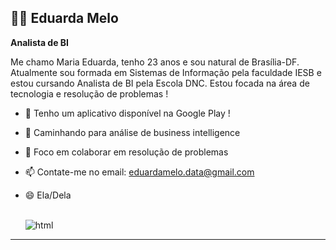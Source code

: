 ## 👩‍💻 Eduarda Melo 

**Analista de BI**

Me chamo Maria Eduarda, tenho 23 anos e sou natural de Brasília-DF. Atualmente sou formada em Sistemas de Informação pela faculdade IESB e estou cursando Analista de BI pela Escola DNC. Estou focada na área de tecnologia e resolução de problemas !

- 🔭 Tenho um aplicativo disponível na Google Play ! 
- 🌱 Caminhando para análise de business intelligence 
- 👯 Foco em colaborar em resolução de problemas
- 📫 Contate-me no email: eduardamelo.data@gmail.com
- 😄 Ela/Dela 
  <br>

  <div style="display: inline_block" ><br>
     <img align="center" alt="html" 
    
  </div>
---
